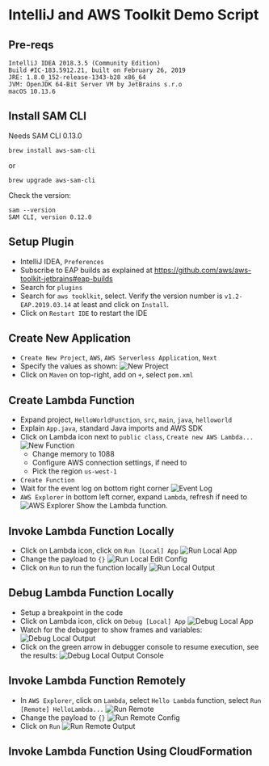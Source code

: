 # IntelliJ and AWS Toolkit Demo Script

## Pre-reqs

```
IntelliJ IDEA 2018.3.5 (Community Edition)
Build #IC-183.5912.21, built on February 26, 2019
JRE: 1.8.0_152-release-1343-b28 x86_64
JVM: OpenJDK 64-Bit Server VM by JetBrains s.r.o
macOS 10.13.6
```

## Install SAM CLI

Needs SAM CLI 0.13.0

```
brew install aws-sam-cli
```

or

```
brew upgrade aws-sam-cli
```

Check the version:

```
sam --version
SAM CLI, version 0.12.0
```

## Setup Plugin

- IntelliJ IDEA, `Preferences`
- Subscribe to EAP builds as explained at https://github.com/aws/aws-toolkit-jetbrains#eap-builds
- Search for `plugins`
- Search for `aws tooklkit`, select. Verify the version number is `v1.2-EAP.2019.03.14` at least and click on `Install`.
- Click on `Restart IDE` to restart the IDE

## Create New Application

- `Create New Project`, `AWS`, `AWS Serverless Application`, `Next`
- Specify the values as shown:
  ![New Project](new-project.png)
- Click on `Maven` on top-right, add on `+`, select `pom.xml`

## Create Lambda Function

- Expand project, `HelloWorldFunction`, `src`, `main`, `java`, `helloworld`
- Explain `App.java`, standard Java imports and AWS SDK
- Click on Lambda icon next to `public class`, `Create new AWS Lambda...`
  ![New Function](create-function.png)
  - Change memory to 1088
  - Configure AWS connection settings, if need to
  - Pick the region `us-west-1`
- `Create Function`
- Wait for the event log on bottom right corner
  ![Event Log](event-log.png)
- `AWS Explorer` in bottom left corner, expand `Lambda`, refresh if need to
  ![AWS Explorer](aws-explorer.png)
  Show the Lambda function.

## Invoke Lambda Function Locally

- Click on Lambda icon, click on `Run [Local] App`
  ![Run Local App](run-local-app.png)
- Change the payload to `{}`
  ![Run Local Edit Config](run-local-edit-config.png)
- Click on `Run` to run the function locally
  ![Run Local Output](run-local-output.png)

## Debug Lambda Function Locally

- Setup a breakpoint in the code
- Click on Lambda icon, click on `Debug [Local] App`
  ![Debug Local App](debug-local-app.png)
- Watch for the debugger to show frames and variables:
  ![Debug Local Output](debug-local-output.png)
- Click on the green arrow in debugger console to resume execution, see the results:
  ![Debug Local Output Console](debug-local-output-console.png)

## Invoke Lambda Function Remotely

- In `AWS Explorer`, click on `Lambda`, select `Hello Lambda` function, select `Run [Remote] HelloLambda...`
  ![Run Remote](run-remote.png)
- Change the payload to `{}`
  ![Run Remote Config](run-remote-config.png)
- Click on `Run`
  ![Run Remote Output](run-remote-output.png)

## Invoke Lambda Function Using CloudFormation

